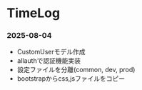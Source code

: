 # TimeLog
### 2025-08-04
- CustomUserモデル作成
- allauthで認証機能実装
- 設定ファイルを分離(common, dev, prod)
- bootstrapからcss,jsファイルをコピー
